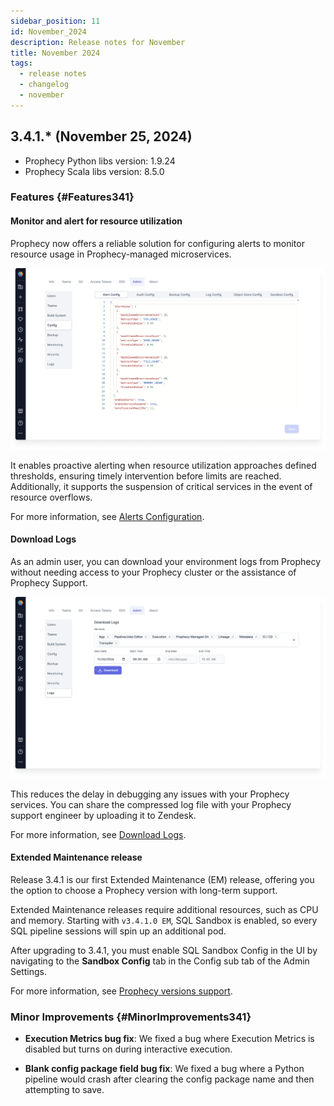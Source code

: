 ```yaml
---
sidebar_position: 11
id: November_2024
description: Release notes for November
title: November 2024
tags:
  - release notes
  - changelog
  - november
---
```


## 3.4.1.\* (November 25, 2024)

- Prophecy Python libs version: 1.9.24
- Prophecy Scala libs version: 8.5.0

### Features {#Features341}

#### Monitor and alert for resource utilization

Prophecy now offers a reliable solution for configuring alerts to monitor resource usage in Prophecy-managed microservices.

![Alert Config](./img/nov-alert-config.png)

It enables proactive alerting when resource utilization approaches defined thresholds, ensuring timely intervention before limits are reached. Additionally, it supports the suspension of critical services in the event of resource overflows.

For more information, see [Alerts Configuration](docs/administration/self-hosted/configurations/configure-alerts.md).

#### Download Logs

As an admin user, you can download your environment logs from Prophecy without needing access to your Prophecy cluster or the assistance of Prophecy Support.

![Download Logs](./img/nov-download-logs.png)

This reduces the delay in debugging any issues with your Prophecy services. You can share the compressed log file with your Prophecy support engineer by uploading it to Zendesk.

For more information, see [Download Logs](docs/administration/self-hosted/download-logs.md).

#### Extended Maintenance release

Release 3.4.1 is our first Extended Maintenance (EM) release, offering you the option to choose a Prophecy version with long-term support.

Extended Maintenance releases require additional resources, such as CPU and memory. Starting with `v3.4.1.0 EM`, SQL Sandbox is enabled, so every SQL pipeline sessions will spin up an additional pod.

After upgrading to 3.4.1, you must enable SQL Sandbox Config in the UI by navigating to the **Sandbox Config** tab in the Config sub tab of the Admin Settings.

For more information, see [Prophecy versions support](/docs/release_notes/version_chart/versions_support.md).

### Minor Improvements {#MinorImprovements341}

- **Execution Metrics bug fix**: We fixed a bug where Execution Metrics is disabled but turns on during interactive execution.

- **Blank config package field bug fix**: We fixed a bug where a Python pipeline would crash after clearing the config package name and then attempting to save.
